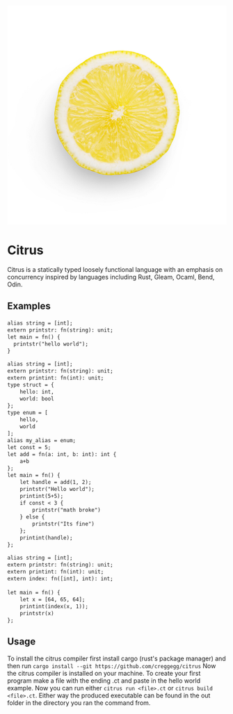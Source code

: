 <p align="center">
  <img src="./lemon.jpg">
</p>

# Citrus
Citrus is a statically typed loosely functional language with an emphasis on concurrency inspired by languages including Rust, Gleam, Ocaml, Bend, Odin. 
## Examples
```
alias string = [int];
extern printstr: fn(string): unit;
let main = fn() {
  printstr("hello world");
}
```
```
alias string = [int];
extern printstr: fn(string): unit;
extern printint: fn(int): unit;
type struct = {
	hello: int,
	world: bool
};
type enum = [
	hello,
	world
];
alias my_alias = enum;
let const = 5;
let add = fn(a: int, b: int): int {
	a+b
};
let main = fn() {
	let handle = add(1, 2);  
	printstr("Hello world");  
	printint(5+5);  
	if const < 3 {   
		printstr("math broke")  
	} else {   
		printstr("Its fine")  
	};  
	printint(handle); 
};
```
```
alias string = [int];
extern printstr: fn(string): unit;
extern printint: fn(int): unit;
extern index: fn([int], int): int;

let main = fn() {
	let x = [64, 65, 64];
	printint(index(x, 1));
	printstr(x)
};
```

## Usage
To install the citrus compiler first install cargo (rust's package manager) and then run `cargo install --git https://github.com/creggegg/citrus`
Now the citrus compiler is installed on your machine. To create your first program make a file with the ending .ct and paste in the hello world example. Now you can run either `citrus run <file>.ct` or `citrus build <file>.ct`. Either way the produced executable can be found in the out folder in the directory you ran the command from.
